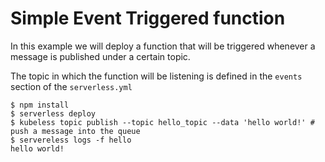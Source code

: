 # Simple Event Triggered function

In this example we will deploy a function that will be triggered whenever a message is published under a certain topic.

The topic in which the function will be listening is defined in the `events` section of the `serverless.yml`

```console
$ npm install
$ serverless deploy
$ kubeless topic publish --topic hello_topic --data 'hello world!' # push a message into the queue
$ servereless logs -f hello
hello world!
```

